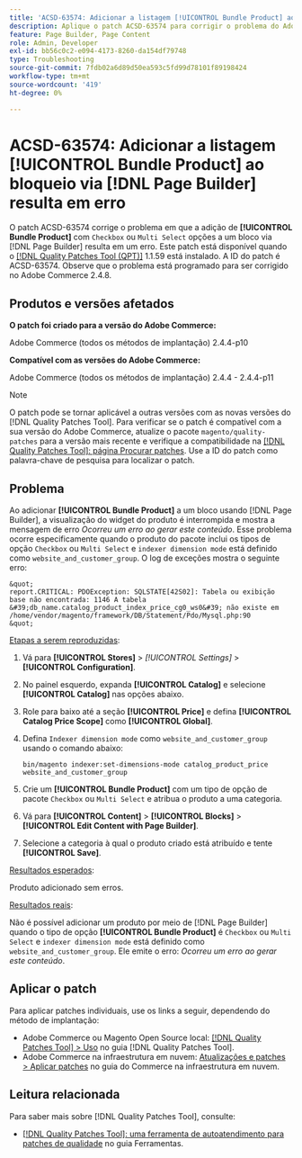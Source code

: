 ```yaml
---
title: 'ACSD-63574: Adicionar a listagem [!UICONTROL Bundle Product] ao bloqueio via [!DNL Page Builder]  resulta em erro'
description: Aplique o patch ACSD-63574 para corrigir o problema do Adobe Commerce em que adicionar **[!UICONTROL Bundle Product]** com as opções "Caixa de seleção" ou "Multisseleção" a um bloco via [!DNL Page Builder]  resulta em um erro.
feature: Page Builder, Page Content
role: Admin, Developer
exl-id: bb56c0c2-e094-4173-8260-da154df79748
type: Troubleshooting
source-git-commit: 7fdb02a6d89d50ea593c5fd99d78101f89198424
workflow-type: tm+mt
source-wordcount: '419'
ht-degree: 0%

---
```


# ACSD-63574: Adicionar a listagem [!UICONTROL Bundle Product] ao bloqueio via [!DNL Page Builder] resulta em erro

O patch ACSD-63574 corrige o problema em que a adição de **[!UICONTROL Bundle Product]** com `Checkbox` ou `Multi Select` opções a um bloco via [!DNL Page Builder] resulta em um erro. Este patch está disponível quando o [[!DNL Quality Patches Tool (QPT)]](/help/tools/quality-patches-tool/quality-patches-tool-to-self-serve-quality-patches.md) 1.1.59 está instalado. A ID do patch é ACSD-63574. Observe que o problema está programado para ser corrigido no Adobe Commerce 2.4.8.

## Produtos e versões afetados

**O patch foi criado para a versão do Adobe Commerce:**

Adobe Commerce (todos os métodos de implantação) 2.4.4-p10

**Compatível com as versões do Adobe Commerce:**

Adobe Commerce (todos os métodos de implantação) 2.4.4 - 2.4.4-p11

>[!NOTE]
>
>O patch pode se tornar aplicável a outras versões com as novas versões do [!DNL Quality Patches Tool]. Para verificar se o patch é compatível com a sua versão do Adobe Commerce, atualize o pacote `magento/quality-patches` para a versão mais recente e verifique a compatibilidade na [[!DNL Quality Patches Tool]: página Procurar patches](https://experienceleague.adobe.com/tools/commerce-quality-patches/index.html). Use a ID do patch como palavra-chave de pesquisa para localizar o patch.

## Problema

Ao adicionar **[!UICONTROL Bundle Product]** a um bloco usando [!DNL Page Builder], a visualização do widget do produto é interrompida e mostra a mensagem de erro *Ocorreu um erro ao gerar este conteúdo*. Esse problema ocorre especificamente quando o produto do pacote inclui os tipos de opção `Checkbox` ou `Multi Select` e `indexer dimension mode` está definido como `website_and_customer_group`. O log de exceções mostra o seguinte erro:

    &quot;
    report.CRITICAL: PDOException: SQLSTATE[42S02]: Tabela ou exibição base não encontrada: 1146 A tabela &#39;db_name.catalog_product_index_price_cg0_ws0&#39; não existe em /home/vendor/magento/framework/DB/Statement/Pdo/Mysql.php:90
    &quot;

<u>Etapas a serem reproduzidas</u>:

1. Vá para **[!UICONTROL Stores]** > *[!UICONTROL Settings]* > **[!UICONTROL Configuration]**.
1. No painel esquerdo, expanda **[!UICONTROL Catalog]** e selecione **[!UICONTROL Catalog]** nas opções abaixo.
1. Role para baixo até a seção **[!UICONTROL Price]** e defina **[!UICONTROL Catalog Price Scope]** como **[!UICONTROL Global]**.
1. Defina `Indexer dimension mode` como `website_and_customer_group` usando o comando abaixo:

   `bin/magento indexer:set-dimensions-mode catalog_product_price website_and_customer_group`

1. Crie um **[!UICONTROL Bundle Product]** com um tipo de opção de pacote `Checkbox` ou `Multi Select` e atribua o produto a uma categoria.
1. Vá para **[!UICONTROL Content]** > **[!UICONTROL Blocks]** > **[!UICONTROL Edit Content with Page Builder]**.
1. Selecione a categoria à qual o produto criado está atribuído e tente **[!UICONTROL Save]**.

<u>Resultados esperados</u>:

Produto adicionado sem erros.

<u>Resultados reais</u>:

Não é possível adicionar um produto por meio de [!DNL Page Builder] quando o tipo de opção **[!UICONTROL Bundle Product]** é `Checkbox` ou `Multi Select` e `indexer dimension mode` está definido como `website_and_customer_group`. Ele emite o erro: *Ocorreu um erro ao gerar este conteúdo*.


## Aplicar o patch

Para aplicar patches individuais, use os links a seguir, dependendo do método de implantação:

* Adobe Commerce ou Magento Open Source local: [[!DNL Quality Patches Tool] > Uso](/help/tools/quality-patches-tool/usage.md) no guia [!DNL Quality Patches Tool].
* Adobe Commerce na infraestrutura em nuvem: [Atualizações e patches > Aplicar patches](https://experienceleague.adobe.com/docs/commerce-cloud-service/user-guide/develop/upgrade/apply-patches.html) no guia do Commerce na infraestrutura em nuvem.


## Leitura relacionada

Para saber mais sobre [!DNL Quality Patches Tool], consulte:

* [[!DNL Quality Patches Tool]: uma ferramenta de autoatendimento para patches de qualidade](/help/tools/quality-patches-tool/quality-patches-tool-to-self-serve-quality-patches.md) no guia Ferramentas.
